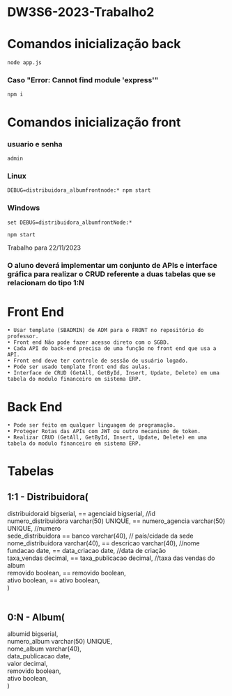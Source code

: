 # DW3S6-2023-Trabalho2

# Comandos inicialização back
```
node app.js
```
### Caso "Error: Cannot find module 'express'"
```
npm i
```
# Comandos inicialização front

### usuario e senha
```
admin
```
### Linux
```
DEBUG=distribuidora_albumfrontnode:* npm start
```
### Windows
```
set DEBUG=distribuidora_albumfrontNode:*
```
```
npm start
```

Trabalho para 22/11/2023

### O aluno deverá implementar um conjunto de APIs e interface gráfica para realizar o CRUD referente a duas tabelas que se relacionam do tipo 1:N

# Front End
    • Usar template (SBADMIN) de ADM para o FRONT no repositório do professor.
    • Front end Não pode fazer acesso direto com o SGBD.
    • Cada API do back-end precisa de uma função no front end que usa a API.
    • Front end deve ter controle de sessão de usuário logado.
    • Pode ser usado template front end das aulas.
    • Interface de CRUD (GetAll, GetById, Insert, Update, Delete) em uma tabela do modulo financeiro em sistema ERP.

# Back End
    • Pode ser feito em qualquer linguagem de programação.
    • Proteger Rotas das APIs com JWT ou outro mecanismo de token.
    • Realizar CRUD (GetAll, GetById, Insert, Update, Delete) em uma tabela do modulo financeiro em sistema ERP.

# Tabelas


## 1:1 - Distribuidora( <br>
distribuidoraid bigserial,                == agenciaid bigserial, //id <br>
numero_distribuidora varchar(50) UNIQUE,  == numero_agencia varchar(50) UNIQUE,  //numero <br>
sede_distribuidora                        == banco varchar(40), // país/cidade da sede <br>
nome_distribuidora varchar(40),           == descricao varchar(40), //nome <br>
fundacao date,                            == data_criacao date, //data de criação <br> 
taxa_vendas decimal,                      == taxa_publicacao decimal, //taxa das vendas do album<br>
removido boolean,                         == removido boolean, <br>
ativo boolean,                            == ativo boolean,<br>
) <br>
 <br>

 
## 0:N - Album( <br>
albumid bigserial, <br>
numero_album varchar(50) UNIQUE, <br>
nome_album varchar(40), <br>
data_publicacao date, <br>
valor decimal, <br> 
removido boolean, <br>
ativo boolean,<br>
) <br>
    
